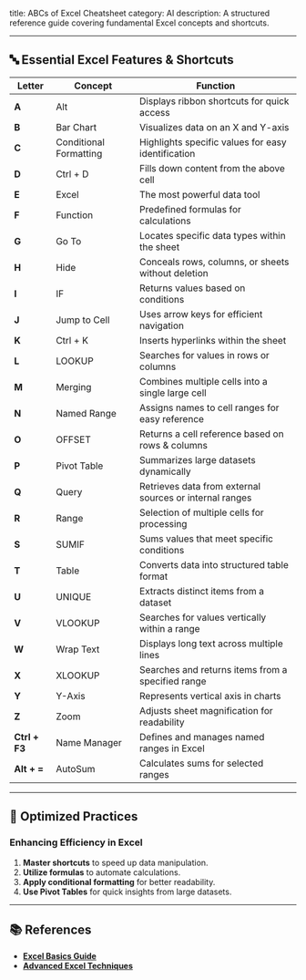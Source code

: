 title: ABCs of Excel Cheatsheet
category: AI
description: A structured reference guide covering fundamental Excel concepts and shortcuts.

---

## 🔤 **Essential Excel Features & Shortcuts**

| Letter              | Concept                | Function                                                |
| ------------------- | ---------------------- | ------------------------------------------------------- |
| **A**         | Alt                    | Displays ribbon shortcuts for quick access              |
| **B**         | Bar Chart              | Visualizes data on an X and Y-axis                      |
| **C**         | Conditional Formatting | Highlights specific values for easy identification      |
| **D**         | Ctrl + D               | Fills down content from the above cell                  |
| **E**         | Excel                  | The most powerful data tool                             |
| **F**         | Function               | Predefined formulas for calculations                    |
| **G**         | Go To                  | Locates specific data types within the sheet            |
| **H**         | Hide                   | Conceals rows, columns, or sheets without deletion      |
| **I**         | IF                     | Returns values based on conditions                      |
| **J**         | Jump to Cell           | Uses arrow keys for efficient navigation                |
| **K**         | Ctrl + K               | Inserts hyperlinks within the sheet                     |
| **L**         | LOOKUP                 | Searches for values in rows or columns                  |
| **M**         | Merging                | Combines multiple cells into a single large cell        |
| **N**         | Named Range            | Assigns names to cell ranges for easy reference         |
| **O**         | OFFSET                 | Returns a cell reference based on rows & columns        |
| **P**         | Pivot Table            | Summarizes large datasets dynamically                   |
| **Q**         | Query                  | Retrieves data from external sources or internal ranges |
| **R**         | Range                  | Selection of multiple cells for processing              |
| **S**         | SUMIF                  | Sums values that meet specific conditions               |
| **T**         | Table                  | Converts data into structured table format              |
| **U**         | UNIQUE                 | Extracts distinct items from a dataset                  |
| **V**         | VLOOKUP                | Searches for values vertically within a range           |
| **W**         | Wrap Text              | Displays long text across multiple lines                |
| **X**         | XLOOKUP                | Searches and returns items from a specified range       |
| **Y**         | Y-Axis                 | Represents vertical axis in charts                      |
| **Z**         | Zoom                   | Adjusts sheet magnification for readability             |
| **Ctrl + F3** | Name Manager           | Defines and manages named ranges in Excel               |
| **Alt + =**   | AutoSum                | Calculates sums for selected ranges                     |

---

## 🔄 **Optimized Practices**

### **Enhancing Efficiency in Excel**

1. **Master shortcuts** to speed up data manipulation.
2. **Utilize formulas** to automate calculations.
3. **Apply conditional formatting** for better readability.
4. **Use Pivot Tables** for quick insights from large datasets.

---

## 📚 **References**

- **[Excel Basics Guide](https://support.microsoft.com/en-us/excel)**
- **[Advanced Excel Techniques](https://www.office.com/excel-tips/)**

